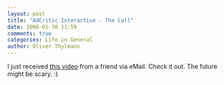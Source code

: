 ```yaml
---
layout: post
title: "AdCritic Interactive - The Call"
date: 2006-01-30 11:59
comments: true
categories: Life in General
author: Oliver Thylmann
---
```



I just received [this video](http://www.adcritic.com/interactive/view.php?id=5927) from a friend via eMail. Check it out. The future might be scary. :)



